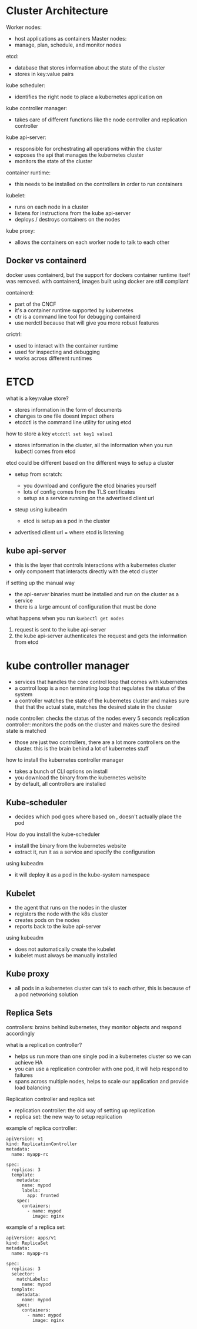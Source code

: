 # Cluster Architecture 

Worker nodes:
- host applications as containers
Master nodes:
- manage, plan, schedule, and monitor nodes

etcd: 
 - database that stores information about the state of the cluster
 - stores in key:value pairs

kube scheduler:
 - identifies the right node to place a kubernetes application on 

kube controller manager:
 - takes care of different functions like the node controller and replication controller

kube api-server:
 - responsible for orchestrating all operations within the cluster
 - exposes the api that manages the kubernetes cluster
 - monitors the state of the cluster 

container runtime:
 - this needs to be installed on the controllers in order to run containers 

kubelet:
 - runs on each node in a cluster 
 - listens for instructions from the kube api-server
 - deploys / destroys containers on the nodes 

kube proxy:
 - allows the containers on each worker node to talk to each other 

## Docker vs containerd
docker uses containerd, but the support for dockers container runtime itself was removed. with containerd, images built using docker are still compliant 

containerd:
 - part of the CNCF 
 - it's a container runtime supported by kubernetes 
 - ctr is a command line tool for debugging containerd
 - use nerdctl because that will give you more robust features 

crictrl:
 - used to interact with the container runtime 
 - used for inspecting and debugging 
 - works across different runtimes 

# ETCD

what is a key:value store? 
 - stores information in the form of documents 
 - changes to one file doesnt impact others 
 - etcdctl is the command line utility for using etcd

how to store a key 
``` etcdctl set key1 value1 ```

- stores information in the cluster, all the information when you run kubectl comes from etcd

etcd could be different based on the different ways to setup a cluster 
- setup from scratch:
    - you download and configure the etcd binaries yourself 
    - lots of config comes from the TLS certificates
    - setup as a service running on the advertised client url
- steup using kubeadm
    - etcd is setup as a pod in the cluster 

- advertised client url = where etcd is listening 

## kube api-server 
- this is the layer that controls interactions with a kubernetes cluster 
- only component that interacts directly with the etcd cluster 

if setting up the manual way
- the api-server binaries must be installed and run on the cluster as a service 
- there is a large amount of configuration that must be done 

what happens when you run ``` kuebectl get nodes  ```
1. request is sent to the kube api-server 
2. the kube api-server authenticates the request and gets the information from etcd

# kube controller manager 
- services that handles the core control loop that comes with kubernetes 
- a control loop is a non terminating loop that regulates the status of the system 
- a controller watches the state of the kubernetes cluster and makes sure that that the actual state, matches the desired state in the cluster 

node controller: checks the status of the nodes every 5 seconds
replication controller: monitors the pods on the cluster and makes sure the desired state is matched

- those are just two controllers, there are a lot more controllers on the cluster. this is the brain behind a lot of kubernetes stuff

how to install the kubernetes controller manager 
- takes a bunch of CLI options on install 
- you download the binary from the kubernetes website  
- by default, all controllers are installed 

## Kube-scheduler 
- decides which pod goes where based on , doesn't actually place the pod 

How do you install the kube-scheduler 
- install the binary from the kubernetes website 
- extract it, run it as a service and specify the configuration 

using kubeadm 
- it will deploy it as a pod in the kube-system namespace


## Kubelet 
- the agent that runs on the nodes in the cluster 
- registers the node with the k8s cluster 
- creates pods on the nodes 
- reports back to the kube api-server 


using kubeadm 
- does not automatically create the kubelet 
- kubelet must always be manually installed 


## Kube proxy 
- all pods in a kubernetes cluster can talk to each other, this is because of a pod networking solution



## Replica Sets 
controllers: brains behind kubernetes, they monitor objects and respond accordingly 

what is a replication controller?
- helps us run more than one single pod in a kubernetes cluster so we can achieve HA 
- you can use a replication controller with one pod, it will help respond to failures 
- spans across multiple nodes, helps to scale our application and provide load balancing 

Replication controller and replica set

- replication controller: the old way of setting up replication
- replica set: the new way to setup replication

example of replica controller: 

```
apiVersion: v1 
kind: ReplicationController
metadata:
  name: myapp-rc

spec:
  replicas: 3
  template:
    metadata:
      name: mypod
      labels:
        app: fronted
    spec:
      containers: 
        - name: mypod 
          image: nginx
```

example of a replica set: 

```
apiVersion: apps/v1
kind: ReplicaSet
metadata:
  name: myapp-rs

spec:
  replicas: 3 
  selector:
    matchLabels:
      name: mypod
  template:
    metadata:
      name: mypod
    spec:
      containers:
        - name: mypod 
          image: nginx 
```




